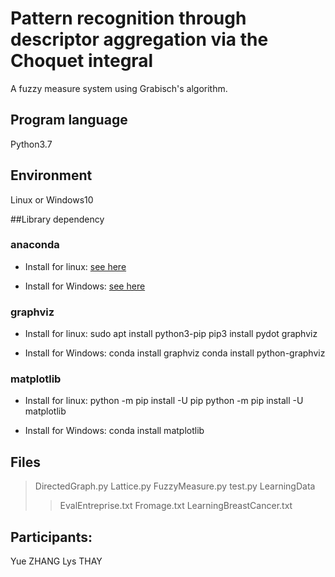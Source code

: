 # Pattern recognition through descriptor aggregation via the Choquet integral

A fuzzy measure system using Grabisch's algorithm.

## Program language

Python3.7

## Environment

Linux or Windows10

##Library dependency

### anaconda

* Install for linux: [see here](https://problemsolvingwithpython.com/01-Orientation/01.05-Installing-Anaconda-on-Linux/)

* Install for Windows: [see here](https://problemsolvingwithpython.com/01-Orientation/01.03-Installing-Anaconda-on-Windows/)

### graphviz

* Install for linux:
sudo apt install python3-pip
pip3 install pydot graphviz

* Install for Windows:
conda install graphviz
conda install python-graphviz

### matplotlib

* Install for linux:
python -m pip install -U pip
python -m pip install -U matplotlib

* Install for Windows:
conda install matplotlib

## Files

>DirectedGraph.py
>Lattice.py
>FuzzyMeasure.py
>test.py
>LearningData
>>EvalEntreprise.txt
>>Fromage.txt
>>LearningBreastCancer.txt

## Participants:

Yue ZHANG
Lys THAY